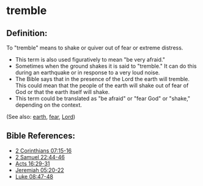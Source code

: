 # tremble #

## Definition: ##

To "tremble" means to shake or quiver out of fear or extreme distress.

* This term is also used figuratively to mean "be very afraid."
* Sometimes when the ground shakes it is said to "tremble." It can do this during an earthquake or in response to  a very loud noise.
* The Bible says that in the presence of the Lord the earth will tremble. This could mean that the people of the earth will shake out of fear of God or that the earth itself will shake.
* This term could be translated as "be afraid" or "fear God" or "shake," depending on the context.


(See also: [earth](../other/earth.md), [fear](../kt/fear.md), [Lord](../kt/lordgod.md))

## Bible References: ##

* [2 Corinthians 07:15-16](en/tn/2co/help/07/15)
* [2 Samuel 22:44-46](en/tn/2sa/help/22/44)
* [Acts 16:29-31](en/tn/act/help/16/29)
* [Jeremiah 05:20-22](en/tn/jer/help/05/20)
* [Luke 08:47-48](en/tn/luk/help/08/47)